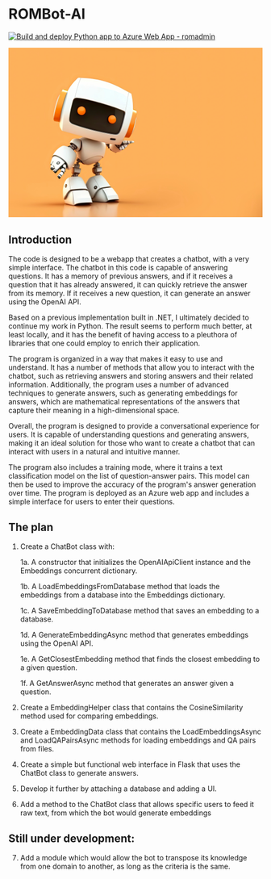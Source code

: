 # ROMBot-AI

[![Build and deploy Python app to Azure Web App - romadmin](https://github.com/leo-komis/ROMBot-AI/actions/workflows/dev_romadmin(alternate).yml/badge.svg?branch=dev&event=deployment)](https://github.com/leo-komis/ROMBot-AI/actions/workflows/dev_romadmin(alternate).yml)

![ROMBot-AI](https://github.com/leo-komis/ROMBot-AI/raw/dev/assets/AdobeStock_AI_Python.jpeg)

## Introduction

The code is designed to be a webapp that creates a chatbot, with a very simple interface. The chatbot in this code is capable of answering questions. It has a memory of previous answers, and if it receives a question that it has already answered, it can quickly retrieve the answer from its memory. If it receives a new question, it can generate an answer using the OpenAI API.

Based on a previous implementation built in .NET, I ultimately decided to continue my work in Python. The result seems to perform much better, at least locally, and it has the benefit of having access to a pleuthora of libraries that one could employ to enrich their application. 

The program is organized in a way that makes it easy to use and understand. It has a number of methods that allow you to interact with the chatbot, such as retrieving answers and storing answers and their related information. Additionally, the program uses a number of advanced techniques to generate answers, such as generating embeddings for answers, which are mathematical representations of the answers that capture their meaning in a high-dimensional space.

Overall, the program is designed to provide a conversational experience for users. It is capable of understanding questions and generating answers, making it an ideal solution for those who want to create a chatbot that can interact with users in a natural and intuitive manner.

The program also includes a training mode, where it trains a text classification model on the list of question-answer pairs. This model can then be used to improve the accuracy of the program's answer generation over time. The program is deployed as an Azure web app and includes a simple interface for users to enter their questions.

## The plan

1. Create a ChatBot class with:

   1a. A constructor that initializes the OpenAIApiClient instance and the Embeddings concurrent dictionary.

   1b. A LoadEmbeddingsFromDatabase method that loads the embeddings from a database into the Embeddings dictionary.

   1c. A SaveEmbeddingToDatabase method that saves an embedding to a database.

   1d. A GenerateEmbeddingAsync method that generates embeddings using the OpenAI API.

   1e. A GetClosestEmbedding method that finds the closest embedding to a given question.

   1f. A GetAnswerAsync method that generates an answer given a question.

2. Create a EmbeddingHelper class that contains the CosineSimilarity method used for comparing embeddings.

3. Create a EmbeddingData class that contains the LoadEmbeddingsAsync and LoadQAPairsAsync methods for loading embeddings and QA pairs from files.

4. Create a simple but functional web interface in Flask that uses the ChatBot class to generate answers.

5. Develop it further by attaching a database and adding a UI.

6. Add a method to the ChatBot class that allows specific users to feed it raw text, from which the bot would generate embeddings

## Still under development: 

7. Add a module which would allow the bot to transpose its knowledge from one domain to another, as long as the criteria is the same.
